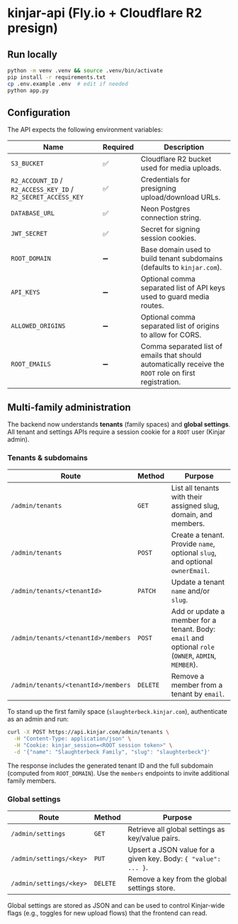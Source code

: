 # kinjar-api (Fly.io + Cloudflare R2 presign)

## Run locally
```bash
python -m venv .venv && source .venv/bin/activate
pip install -r requirements.txt
cp .env.example .env  # edit if needed
python app.py
```

## Configuration

The API expects the following environment variables:

| Name | Required | Description |
| ---- | -------- | ----------- |
| `S3_BUCKET` | ✅ | Cloudflare R2 bucket used for media uploads. |
| `R2_ACCOUNT_ID` / `R2_ACCESS_KEY_ID` / `R2_SECRET_ACCESS_KEY` | ✅ | Credentials for presigning upload/download URLs. |
| `DATABASE_URL` | ✅ | Neon Postgres connection string. |
| `JWT_SECRET` | ✅ | Secret for signing session cookies. |
| `ROOT_DOMAIN` | ➖ | Base domain used to build tenant subdomains (defaults to `kinjar.com`). |
| `API_KEYS` | ➖ | Optional comma separated list of API keys used to guard media routes. |
| `ALLOWED_ORIGINS` | ➖ | Optional comma separated list of origins to allow for CORS. |
| `ROOT_EMAILS` | ➖ | Comma separated list of emails that should automatically receive the `ROOT` role on first registration. |

## Multi-family administration

The backend now understands **tenants** (family spaces) and **global settings**. All tenant and settings APIs require a session cookie for a `ROOT` user (Kinjar admin).

### Tenants & subdomains

| Route | Method | Purpose |
| ----- | ------ | ------- |
| `/admin/tenants` | `GET` | List all tenants with their assigned slug, domain, and members. |
| `/admin/tenants` | `POST` | Create a tenant. Provide `name`, optional `slug`, and optional `ownerEmail`. |
| `/admin/tenants/<tenantId>` | `PATCH` | Update a tenant `name` and/or `slug`. |
| `/admin/tenants/<tenantId>/members` | `POST` | Add or update a member for a tenant. Body: `email` and optional `role` (`OWNER`, `ADMIN`, `MEMBER`). |
| `/admin/tenants/<tenantId>/members` | `DELETE` | Remove a member from a tenant by `email`. |

To stand up the first family space (`slaughterbeck.kinjar.com`), authenticate as an admin and run:

```bash
curl -X POST https://api.kinjar.com/admin/tenants \
  -H "Content-Type: application/json" \
  -H "Cookie: kinjar_session=<ROOT session token>" \
  -d '{"name": "Slaughterbeck Family", "slug": "slaughterbeck"}'
```

The response includes the generated tenant ID and the full subdomain (computed from `ROOT_DOMAIN`). Use the `members` endpoints to invite additional family members.

### Global settings

| Route | Method | Purpose |
| ----- | ------ | ------- |
| `/admin/settings` | `GET` | Retrieve all global settings as key/value pairs. |
| `/admin/settings/<key>` | `PUT` | Upsert a JSON value for a given key. Body: `{ "value": ... }`. |
| `/admin/settings/<key>` | `DELETE` | Remove a key from the global settings store. |

Global settings are stored as JSON and can be used to control Kinjar-wide flags (e.g., toggles for new upload flows) that the frontend can read.
